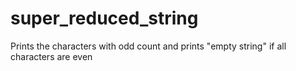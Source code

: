 # super_reduced_string
Prints the characters with odd count and prints "empty string" if all characters are even
